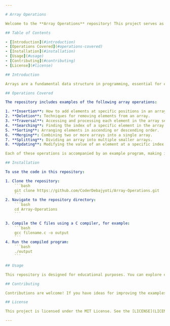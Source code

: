 ```yaml
---

# Array Operations

Welcome to the **Array Operations** repository! This project serves as a comprehensive resource for understanding and implementing various array operations in C. Whether you're a beginner or looking to brush up on your array manipulation skills, this repository has you covered.

## Table of Contents

- [Introduction](#introduction)
- [Operations Covered](#operations-covered)
- [Installation](#installation)
- [Usage](#usage)
- [Contributing](#contributing)
- [License](#license)

## Introduction

Arrays are a fundamental data structure in programming, essential for efficiently storing and managing collections of data. This repository provides a series of examples demonstrating how to perform key operations on arrays. Each operation is implemented in C, with well-documented code to help you understand the logic behind each function.

## Operations Covered

The repository includes examples of the following array operations:

1. **Insertion**: How to add elements at specific positions in an array.
2. **Deletion**: Techniques for removing elements from an array.
3. **Traversal**: Accessing and processing each element in the array sequentially.
4. **Searching**: Finding the index of a specific element in the array.
5. **Sorting**: Arranging elements in ascending or descending order.
6. **Merging**: Combining two or more arrays into a single array.
7. **Splitting**: Dividing an array into multiple smaller arrays.
8. **Updating**: Modifying the value of an element at a specific index.

Each of these operations is accompanied by an example program, making it easier to understand how the operation works in practice.

## Installation

To use the code in this repository:

1. Clone the repository:
    ```bash
    git clone https://github.com/CoderDebajyoti/Array-Operations.git
    ```
2. Navigate to the repository directory:
    ```bash
    cd Array-Operations
    ```

3. Compile the C files using a C compiler, for example:
    ```bash
    gcc filename.c -o output
    ```
4. Run the compiled program:
    ```bash
    ./output
    ```

## Usage

This repository is designed for educational purposes. You can explore each example to learn how different array operations are implemented. Feel free to modify the code, experiment with different inputs, and enhance your understanding of array manipulation.

## Contributing

Contributions are welcome! If you have ideas for improving the examples or adding new array operations, feel free to fork the repository and submit a pull request. Let's make this a valuable resource for everyone learning arrays.

## License

This project is licensed under the MIT License. See the [LICENSE](LICENSE) file for details.

---
```

